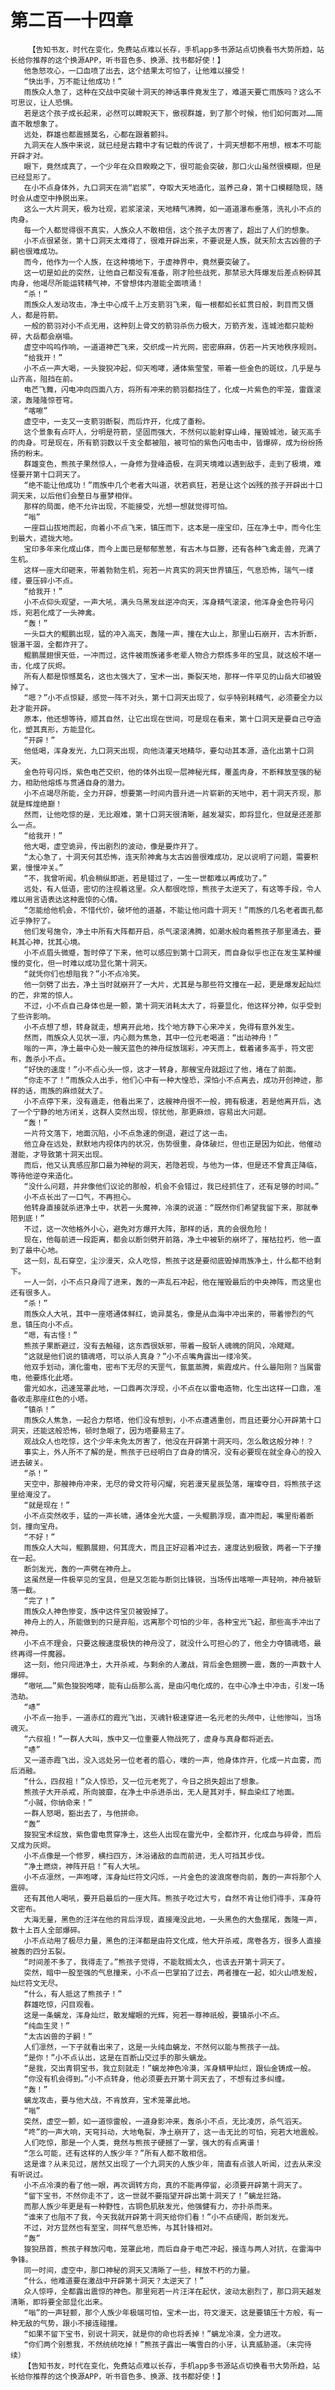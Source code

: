 # 第二百一十四章
        【告知书友，时代在变化，免费站点难以长存，手机app多书源站点切换看书大势所趋，站长给你推荐的这个换源APP，听书音色多、换源、找书都好使！】
       他急怒攻心，一口血喷了出去，这个结果太可怕了，让他难以接受！
       “快出手，万不能让他成功！”
       雨族众人急了，这种在交战中突破十洞天的神话事件竟发生了，难道天要亡雨族吗？这么不可思议，让人恐惧。
       若是这个孩子成长起来，必然可以睥睨天下，傲视群雄，到了那个时候，他们如何面对……简直不敢想象了。
       远处，群雄也都震撼莫名，心都在跟着颤抖。
       九洞天在人族中来说，就已经是古籍中才有记载的传说了，十洞天想都不用想，根本不可能开辟才对。
       眼下，竟然成真了，一个少年在众目睽睽之下，很可能会突破，那口火山虽然很模糊，但是已经显形了。
       在小不点身体外，九口洞天在淌“岩浆”，夺取大天地造化，滋养己身，第十口模糊隐现，随时会从虚空中挣脱出来。
       这么一大片洞天，极为壮观，岩浆滚滚，天地精气沸腾，如一道道瀑布垂落，洗礼小不点的肉身。
       每一个人都觉得很不真实，人族众人不敢相信，这个孩子太厉害了，超出了人们的想象。
       小不点很紧张，第十口洞天太难得了，很难开辟出来，不要说是人族，就天阶太古凶兽的子嗣也很难成功。
       而今，他作为一个人族，在这种境地下，于虚神界中，竟然要突破了。
       这一切是如此的突然，让他自己都没有准备，刚才险些战死，那禁忌大阵爆发后差点粉碎其肉身，他竭尽所能运转精气神，不曾想体内潜能全面喷涌！
       “杀！”
       雨族众人发动攻击，净土中心成千上万支箭羽飞来，每一根都如长虹贯日般，刺目而又慑人，都是符箭。
       一般的箭羽对小不点无用，这种刻上骨文的箭羽杀伤力极大，万箭齐发，连城池都只能粉碎，大岳都会崩塌。
       虚空中呜呜作响，一道道神芒飞来，交织成一片光网，密密麻麻，仿若一片天地秩序规则。
       “给我开！”
       小不点一声大喝，一头狻猊冲起，仰天咆哮，通体紫莹莹，带着一些金色的斑纹，几乎是与山齐高，阻挡在前。
       电芒飞舞，闪电冲向四面八方，将所有冲来的箭羽都挡住了，化成一片紫色的牢笼，雷霆滚滚，轰隆隆惊苍穹。
       “喀嚓”
       虚空中，一支又一支箭羽断裂，而后炸开，化成了齑粉。
       这个景象有点吓人，分明是符箭，坚固而强大，不然何以能射穿山峰，摧毁城池，破灭高手的肉身。可是现在，所有箭羽数以千支全都被阻，被可怕的紫色闪电击中，皆爆碎，成为纷纷扬扬的粉末。
       群雄变色，熊孩子果然惊人，一身修为登峰造极，在洞天境难以遇到敌手，走到了极境，难怪要开第十口洞天了。
       “绝不能让他成功！”雨族中几个老者大叫道，状若疯狂，若是让这个凶残的孩子开辟出十口洞天来，以后他们会整日与噩梦相伴。
       那样的局面，绝不允许出现，不能接受，光想一想就觉得可怕。
       “嗡”
       一座巨山拔地而起，向着小不点飞来，镇压而下，这本是一座宝印，压在净土中，而今化生到最大，遮拢大地。
       宝印多年来化成山体，而今上面已是郁郁葱葱，有古木与巨滕，还有各种飞禽走兽，充满了生机。
       这样一座大印砸来，带着勃勃生机，宛若一片真实的洞天世界镇压，气息恐怖，瑞气一缕缕，要压碎小不点。
       “给我开！”
       小不点仰头观望，一声大吼，满头乌黑发丝逆冲向天，浑身精气滚滚，他浑身金色符号闪烁，宛若化成了一头神禽。
       “轰！”
       一头巨大的鲲鹏出现，猛的冲入高天，轰隆一声，撞在大山上，那里山石崩开，古木折断，银瀑干涸，全都炸开了。
       鲲鹏展翅恨天低，一冲而过，这件被雨族诸多老辈人物合力祭炼多年的宝具，就这般不堪一击，化成了灰烬。
       所有人都是惊憾莫名，这也太强大了，宝术一出，撕裂天地，那样一件罕见的山岳大印被毁掉了。
       “嗯？”小不点惊疑，感觉一阵不对头，第十口洞天出现了，似乎特别耗精气，必须要全力以赴才能开辟。
       原本，他还想等待，顺其自然，让它出现在世间，可是现在看来，第十口洞天是要自己夺造化，塑其真形，方能显化。
       “开辟！”
       他低喝，浑身发光，九口洞天出现，向他浇灌天地精华，要勾动其本源，造化出第十口洞天。
       金色符号闪烁，紫色电芒交织，他的体外出现一层神秘光辉，覆盖肉身，不断释放至强的秘力，相助他熔炼与贯通自身的潜力。
       小不点竭尽所能，全力开辟，想要第一时间内晋升进一片崭新的天地中，若十洞天齐现，那就是辉煌绝巅！
       然而，让他吃惊的是，无比艰难，第十口洞天很清晰，越发凝实，即将显化，但就是还差那么一点。
       “给我开！”
       他大喝，虚空诡异，传出剧烈的波动，像是要炸开了。
       “太心急了，十洞天何其恐怖，连天阶神禽与太古凶兽很难成功，足以说明了问题，需要积累，慢慢冲关。”
       “不，我曾听闻，机会稍纵即逝，若是错过了，一生一世都难以再成功了。”
       远处，有人低语，密切的注视着这里。众人都很吃惊，熊孩子太逆天了，有这等手段，令人难以用言语表达这种震惊的心情。
       “怎能给他机会，不惜代价，破坏他的道基，不能让他问鼎十洞天！”雨族的几名老者面孔都近乎狰狞了。
       他们发号施令，净土中所有大阵都开启，杀气滚滚沸腾，如潮水般向着熊孩子那里涌去，要耗其心神，扰其心境。
       小不点眉头微蹙，暂时停了下来，他可以感应到第十口洞天，而自身似乎也正在发生某种缓慢的变化，但一时难以成功显化第十洞天。
       “就凭你们也想阻我？”小不点冷笑。
       他一剑劈了出去，净土当时就崩开了一大片，尤其是与那些符文撞在一起，更是爆发起灿烂的芒，非常的惊人。
       不过，小不点自己身体也是一颤，第十洞天消耗太大了，将要显化，他这样分神，似乎受到了些许影响。
       小不点想了想，转身就走，想离开此地，找个地方静下心来冲关，免得有意外发生。
       然而，雨族众人见状一凛，内心颇为焦急，其中一位元老喝道：“出动神舟！”
       嗡的一声，净土最中心处一艘天蓝色的神舟绽放瑞彩，冲天而上，载着诸多高手，符文密布，轰杀小不点。
       “好快的速度！”小不点心头一惊，这才一转身，那艘宝舟就超过了他，堵在了前面。
       “你走不了！”雨族众人出手，他们心中有一种大惶恐，深怕小不点离去，成功开创神迹，那样的话，雨族的麻烦就大了。
       小不点停下来，没有遁走，他看出来了，这艘神舟很不一般，拥有极速，若是他离开后，选了一个宁静的地方闭关，这群人突然出现，惊扰他，那更麻烦，容易出大问题。
       “轰！”
       一片符文落下，地面沉陷，小不点急速的倒退，避过了这一击。
       他立身在远处，默默地内视体内的状况，伤势很重，身体破烂，但也正是因为如此，他催动潜能，才导致第十洞天出现。
       而后，他又认真感应那口最为神秘的洞天，若隐若现，与他为一体，但是还不曾真正降临，等待他逆夺来造化。
       “没什么问题，并非像他们议论的那般，机会不会错过，我已经抓住了，还有足够的时间。”
       小不点长出了一口气，不再担心。
       他转身直接就杀进净土中，状若一头魔神，冷漠的说道：“既然你们希望我留下来，那就奉陪到底！”
       不过，这一次他格外小心，避免对方爆开大阵，那样的话，真的会很危险！
       现在，他每前进一段距离，都会以断剑劈开前路，净土中被斩的崩坏了，摧枯拉朽，他一直到了最中心地。
       这一刻，乱石穿空，尘沙漫天，众人吃惊，熊孩子这是要彻底毁掉雨族净土，什么都不给剩下。
       一人一剑，小不点只身闯了进来，轰的一声乱石冲起，他在摧毁最后的中央神阵，而这里也还有很多人。
       “杀！”
       雨族众人大吼，其中一座塔通体鲜红，诡异莫名，像是从血海中冲出来的，带着惨烈的气息，镇压向小不点。
       “嗯，有古怪！”
       熊孩子果断避过，没有去触碰，这东西很妖邪，带着一股斩人魂魄的阴风，冷飕飕。
       “这就是他们说的镇魂塔，可以杀人真身？”小不点嘴角露出一缕冷笑。
       他双手划动，演化雷电，密布下无尽的天罡气，氤氲蒸腾，紫霞成片。什么最阳刚？当属雷电，他要炼化此塔。
       雷光如水，迅速笼罩此地，一口鼎再次浮现，小不点在以雷电造物，化生出这样一口鼎，准备收走那座红色的小塔。
       “镇杀！”
       雨族众人焦急，一起合力祭塔，他们没有想到，小不点遭遇重创，而且还要分心开辟第十口洞天，还能这般恐怖，顿时急眼了，因为塔要易主了。
       观战众人也吃惊，这个少年未免太厉害了，他没在开辟第十洞天吗，怎么敢这般分神！？
       事实上，外人所不了解的是，熊孩子已经明白了自身的情况，没有必要现在就全身心的投入进去破关。
       “杀！”
       天空中，那艘神舟冲来，无尽的骨文符号闪耀，宛若漫天星辰坠落，璀璨夺目，将熊孩子这里给淹没了。
       “就是现在！”
       小不点突然收手，猛的一声长啸，通体金光大盛，一头鲲鹏浮现，直冲而起，嘴里衔着断剑，撞向宝舟。
       “不好！”
       雨族众人大叫，鲲鹏展翅，何其庞大，而且正好迎着冲过去，速度达到极致，两者一下子撞在一起。
       断剑发光，轰的一声劈在神舟上。
       这虽然是一件极罕见的宝具，但是又怎能与断剑比锋锐，当场传出喀嚓一声轻响，神舟被斩落一截。
       “完了！”
       雨族众人神色惨变，族中这件宝贝被毁掉了。
       神舟上的人，所能做到的只是弃船，远离那个可怕的少年，各种宝光飞起，那些高手冲出了神舟。
       小不点不理会，只要这艘速度极快的神舟没了，就没什么可担心的了，他全力夺镇魂塔，最终再得一件魔器。
       这一刻，他只闯进净土，大开杀戒，与剩余的人激战，背后金色翅膀一震，轰的一声数十人爆碎。
       “嗷吼……”紫色狻猊咆哮，能有山岳那么高，是由闪电化成的，在中心净土中冲击，引发一场浩劫。
       “哧”
       小不点一抬手，一道赤红的霞光飞出，灭魂针极速穿进一名元老的头颅中，让他惨叫，当场魂灭。
       “六叔祖！”一群人大叫，族中又一位重要人物战死了，虚身与真身都将逝去。
       “哧”
       又一道赤霞飞出，没入远处另一位老者的眉心，噗的一声，他身体炸开，化成一片血雾，而后消融。
       “什么，四叔祖！”众人惊恐，又一位元老死了，今日之损失超出了想象。
       熊孩子大开杀戒，所向披靡，在净土中杀进杀出，无人是其对手，鲜血染红了地面。
       “小贼，你纳命来！”
       一群人怒喝，豁出去了，与他拼命。
       “轰”
       狻猊宝术绽放，紫色雷电贯穿净土，这些人出现在雷光中，全都炸开，化成血与碎骨，而后又成为灰烬。
       小不点像是一个修罗，横扫四方，沐浴诸敌的血而前进，无人可挡其步伐。
       “净土燃烧，神阵开启！”有人大吼。
       小不点凛然，一声咆哮，浑身灿烂符文闪烁，一片金色的波浪席卷向前，轰的一声将那个人震碎。
       还有其他人喝吼，要开启最后的一座大阵。熊孩子吃过大亏，自然不肯让他们得手，浑身符文密布。
       大海无量，黑色的汪洋在他的背后浮现，直接淹没此地，一头黑色的大鱼摆尾，轰隆一声，数十上百人全部爆碎。
       小不点动用了极尽力量，黑色的汪洋都是由符文化成，他大开杀戒，席卷各方，很多人直接被轰的四分五裂。
       “时间差不多了，我得走了。”熊孩子觉得，不能耽搁太久，也该去开第十洞天了。
       突然，暗中一股至强的气息撞来，小不点一巴掌拍了过去，两者撞在一起，如火山喷发般，灿烂符文无尽。
       “什么，有人抵这了熊孩子！”
       群雄吃惊，闪目观看。
       这是一条螭龙，浑身灿烂，散发耀眼的光辉，宛若一尊神祇般，要镇杀小不点。
       “纯血生灵！”
       “太古凶兽的子嗣！”
       人们凛然，一下子就看出来了，这是一头纯血螭龙，不然何以能与熊孩子一战。
       “是你！”小不点认出，这是在百断山交过手的那头螭龙。
       “是我，交出青铜宝书，我立刻就走！”螭龙神色冷漠，浑身鳞甲灿烂，跟仙金铸成一般。
       “你没有机会得到。”小不点转身，他必须要去开第十洞天去了，不想有过多纠缠。
       “轰！”
       螭龙攻击，要与他大战，不肯放弃，宝术笼罩此地。
       “嗡”
       突然，虚空一颤，如一道惊雷般，一道身影冲来，轰杀小不点，无比凌厉，杀气滔天。
       “咚”的一声大响，天穹抖动，大地龟裂，净土崩开了，这一击无比的可怕，宛若大地震般。
       人们吃惊，那是一个人类，竟然与熊孩子硬撼了一掌，强大的有点离谱！
       “怎么可能，还有这样的人族少年？”所有人都不敢相信。
       这是谁？从未见过，居然又出现了一个九洞天的人族少年，简直有点骇人听闻，过去从来没有听说过。
       小不点冷漠的看了他一眼，再次调转方向，真的不能再停留，必须要开辟第十洞天了。
       “留下宝书，不然你走不了，这一世就不要指望开辟出第十洞天了！”螭龙拦路。
       而那人族少年更是有一种野性，古铜色肌肤发光，他强健有力，亦扑杀而来。
       “谁来了也阻不了我，今天我就开辟第十洞天给你们看！”小不点硬闯，断剑发光。
       不过，对方显然也有至宝，同样气息恐怖，与其针锋相对。
       “轰”
       狻猊昂首，熊孩子释放闪电，笼罩此地，而后自身于电芒冲起，接连与两人对抗，在雷海中争锋。
       同一时间，虚空中，那口神秘的洞天又清晰了一些，释放不朽的力量。
       “什么，他难道要在激战中开辟第十洞天？太逆天了！”
       众人惊呼，全都露出震惊的神色。那里宛若一片汪洋在起伏，波动太剧烈了，那口洞天越发清晰，即将要全部显化出来。
       “嗡”的一声轻颤，那个人族少年极端可怕，宝术一出，符文漫天，这是要镇压十方般，有一种无敌的气势，跟小不接连碰撞。
       “如果不留下宝书，别说十洞天，就是你的命也将丢掉！”螭龙冷漠，全力进攻。
       “你们两个别惹我，不然统统吃掉！”熊孩子露出一嘴雪白的小牙，认真威胁道。（未完待续）
       【告知书友，时代在变化，免费站点难以长存，手机app多书源站点切换看书大势所趋，站长给你推荐的这个换源APP，听书音色多、换源、找书都好使！】